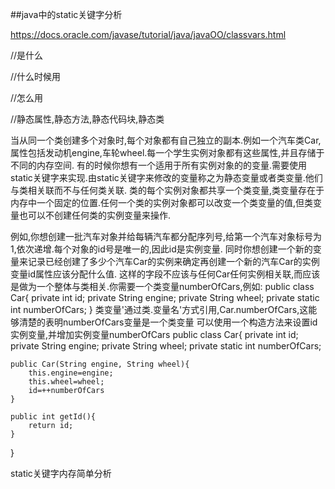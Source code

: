 ##java中的static关键字分析

https://docs.oracle.com/javase/tutorial/java/javaOO/classvars.html

//是什么

//什么时候用

//怎么用

//静态属性,静态方法,静态代码块,静态类

当从同一个类创建多个对象时,每个对象都有自己独立的副本.例如一个汽车类Car,属性包括发动机engine,车轮wheel.每一个学生实例对象都有这些属性,并且存储于不同的内存空间.
有的时候你想有一个适用于所有实例对象的的变量.需要使用static关键字来实现.由static关键字来修改的变量称之为静态变量或者类变量.他们与类相关联而不与任何类关联.
类的每个实例对象都共享一个类变量,类变量存在于内存中一个固定的位置.任何一个类的实例对象都可以改变一个类变量的值,但类变量也可以不创建任何类的实例变量来操作.

例如,你想创建一批汽车对象并给每辆汽车都分配序列号,给第一个汽车对象标号为1,依次递增.每个对象的id号是唯一的,因此id是实例变量.
同时你想创建一个新的变量来记录已经创建了多少个汽车Car的实例来确定再创建一个新的汽车Car的实例变量id属性应该分配什么值.
这样的字段不应该与任何Car任何实例相关联,而应该是做为一个整体与类相关.你需要一个类变量numberOfCars,例如:
public class Car{
    private int id;
    private String engine;
    private String wheel;
    private static int numberOfCars;
}
类变量'通过类.变量名'方式引用,Car.numberOfCars,这能够清楚的表明numberOfCars变量是一个类变量
可以使用一个构造方法来设置id实例变量,并增加实例变量numberOfCars
public class Car{
    private int  id;
    private String engine;
    private String wheel;
    private static int numberOfCars;

    public Car(String engine, String wheel){
        this.engine=engine;
        this.wheel=wheel;
        id=++numberOfCars
    }

    public int getId(){
        return id;
    }
}


static关键字内存简单分析











